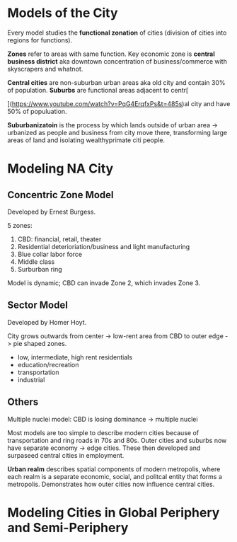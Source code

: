 # Models of the City

Every model studies the **functional zonation** of cities (division of cities into regions for functions).

**Zones** refer to areas with same function. Key economic zone is **central business district** aka downtown concentration of business/commerce with skyscrapers and whatnot. 

**Central cities** are non-suburban urban areas aka old city and contain 30% of population. **Suburbs** are functional areas adjacent to centr[

](https://www.youtube.com/watch?v=PqG4ErqfxPs&t=485s)al city and have 50% of populuation.

**Suburbanizatoin** is the process by which lands outside of urban area -> urbanized as people and business from city move there, transforming large areas of land and isolating wealthyprimate citi people. 

# Modeling NA City

## Concentric Zone Model

Developed by Ernest Burgess.

5 zones:
1. CBD: financial, retail, theater
2. Residential deterioriation/business and light manufacturing
3. Blue collar labor force
4. Middle class
5. Surburban ring

Model is dynamic; CBD can invade Zone 2, which invades Zone 3.

## Sector Model

Developed by Homer Hoyt.

City grows outwards from center -> low-rent area from CBD to outer edge -> pie shaped zones.
- low, intermediate, high rent residentials
- education/recreation
- transportation
- industrial

## Others

Multiple nuclei model: CBD is losing dominance -> multiple nuclei

Most models are too simple to describe modern cities because of transportation and ring roads in 70s and 80s. Outer cities and suburbs now have separate economy -> edge cities. These then developed and surpaseed central cities in employment.

**Urban realm** describes spatial components of modern metropolis, where each realm is a separate economic, social, and politcal entity that forms a metropolis. Demonstrates how outer cities now influence central cities.

# Modeling Cities in Global Periphery and Semi-Periphery